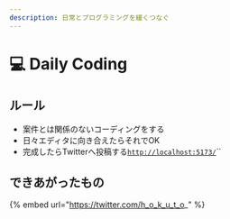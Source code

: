 ```yaml
---
description: 日常とプログラミングを緩くつなぐ
---
```


# 💻 Daily Coding

## ルール

* 案件とは関係のないコーディングをする
* 日々エディタに向き合えたらそれでOK
* 完成したらTwitterへ投稿する[`http://localhost:5173/`](http://localhost:5173/)``

## できあがったもの

{% embed url="https://twitter.com/h_o_k_u_t_o_" %}

